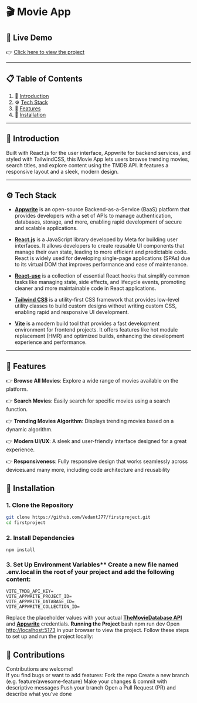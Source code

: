# 🎬 Movie App

## 🚀 Live Demo  
👉 [Click here to view the project](https://vedantj77.github.io/MovieApp/)

---

## 📋 <a name="table">Table of Contents</a>

1. 🤖 [Introduction](#introduction)  
2. ⚙️ [Tech Stack](#tech-stack)  
3. 🔋 [Features](#features)  
4. 🤸 [Installation](#quick-start)  

---

## <a name="introduction">🤖 Introduction</a>

Built with React.js for the user interface, Appwrite for backend services, and styled with TailwindCSS, this Movie App lets users browse trending movies, search titles, and explore content using the TMDB API. It features a responsive layout and a sleek, modern design.

---

## <a name="tech-stack">⚙️ Tech Stack</a>

- **[Appwrite](https://appwrite.io/)** is an open-source Backend-as-a-Service (BaaS) platform that provides developers with a set of APIs to manage authentication, databases, storage, and more, enabling rapid development of secure and scalable applications.

- **[React.js](https://react.dev/reference/react)** is a JavaScript library developed by Meta for building user interfaces. It allows developers to create reusable UI components that manage their own state, leading to more efficient and predictable code. React is widely used for developing single-page applications (SPAs) due to its virtual DOM that improves performance and ease of maintenance.

- **[React-use](https://github.com/streamich/react-use)** is a collection of essential React hooks that simplify common tasks like managing state, side effects, and lifecycle events, promoting cleaner and more maintainable code in React applications.

- **[Tailwind CSS](https://tailwindcss.com/)** is a utility-first CSS framework that provides low-level utility classes to build custom designs without writing custom CSS, enabling rapid and responsive UI development.

- **[Vite](https://vite.dev/)** is a modern build tool that provides a fast development environment for frontend projects. It offers features like hot module replacement (HMR) and optimized builds, enhancing the development experience and performance.

---
## <a name="features">🔋 Features</a>

👉 **Browse All Movies**: Explore a wide range of movies available on the platform.

👉 **Search Movies**: Easily search for specific movies using a search function.

👉 **Trending Movies Algorithm**: Displays trending movies based on a dynamic algorithm.

👉 **Modern UI/UX**: A sleek and user-friendly interface designed for a great experience.

👉 **Responsiveness**: Fully responsive design that works seamlessly across devices.and many more, including code architecture and reusability


## <a name="quick-start">🤸 Installation</a>
### 1. Clone the Repository
```bash
git clone https://github.com/VedantJ77/firstproject.git
cd firstproject
```
### 2. Install Dependencies
```Using npm:
npm install
```
### 3. Set Up Environment Variables** Create a new file named .env.local in the root of your project and add the following content:
```env
VITE_TMDB_API_KEY=
VITE_APPWRITE_PROJECT_ID=
VITE_APPWRITE_DATABASE_ID=
VITE_APPWRITE_COLLECTION_ID=
```
Replace the placeholder values with your actual **[TheMovieDatabase API](https://developer.themoviedb.org/reference/intro/getting-started)** and **[Appwrite](https://apwr.dev/JSM050)** credentials. **Running the Project**
bash
npm run dev
Open [http://localhost:5173](http://localhost:5173) in your browser to view the project.
Follow these steps to set up and run the project locally:

## <a>🙌 Contributions </a>
Contributions are welcome! <br>
If you find bugs or want to add features: Fork the repo
Create a new branch (e.g. feature/awesome-feature)
Make your changes & commit with descriptive messages
Push your branch
Open a Pull Request (PR) and describe what you’ve done
